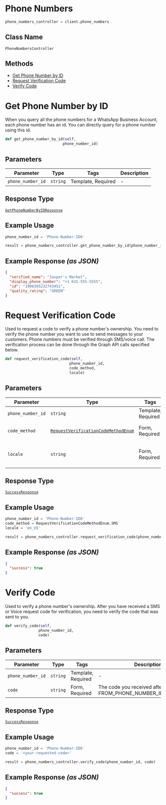 # Phone Numbers

```python
phone_numbers_controller = client.phone_numbers
```

## Class Name

`PhoneNumbersController`

## Methods

* [Get Phone Number by ID](../../doc/controllers/phone-numbers.md#get-phone-number-by-id)
* [Request Verification Code](../../doc/controllers/phone-numbers.md#request-verification-code)
* [Verify Code](../../doc/controllers/phone-numbers.md#verify-code)


# Get Phone Number by ID

When you query all the phone numbers for a WhatsApp Business Account, each phone number has an id. You can directly query for a phone number using this id.

```python
def get_phone_number_by_id(self,
                          phone_number_id)
```

## Parameters

| Parameter | Type | Tags | Description |
|  --- | --- | --- | --- |
| `phone_number_id` | `string` | Template, Required | - |

## Response Type

[`GetPhoneNumberByIDResponse`](../../doc/models/get-phone-number-by-id-response.md)

## Example Usage

```python
phone_number_id = 'Phone-Number-ID6'

result = phone_numbers_controller.get_phone_number_by_id(phone_number_id)
```

## Example Response *(as JSON)*

```json
{
  "verified_name": "Jasper's Market",
  "display_phone_number": "+1 631-555-5555",
  "id": "1906385232743451",
  "quality_rating": "GREEN"
}
```


# Request Verification Code

Used to request a code to verify a phone number's ownership. You need to verify the phone number you want to use to send messages to your customers. Phone numbers must be verified through SMS/voice call. The verification process can be done through the Graph API calls specified below.

```python
def request_verification_code(self,
                             phone_number_id,
                             code_method,
                             locale)
```

## Parameters

| Parameter | Type | Tags | Description |
|  --- | --- | --- | --- |
| `phone_number_id` | `string` | Template, Required | - |
| `code_method` | [`RequestVerificationCodeMethodEnum`](../../doc/models/request-verification-code-method-enum.md) | Form, Required | Chosen method for verification. |
| `locale` | `string` | Form, Required | Your locale. For example: "en_US". |

## Response Type

[`SuccessResponse`](../../doc/models/success-response.md)

## Example Usage

```python
phone_number_id = 'Phone-Number-ID6'
code_method = RequestVerificationCodeMethodEnum.SMS
locale = 'en_US'

result = phone_numbers_controller.request_verification_code(phone_number_id, code_method, locale)
```

## Example Response *(as JSON)*

```json
{
  "success": true
}
```


# Verify Code

Used to verify a phone number's ownership. After you have received a SMS or Voice request code for verification, you need to verify the code that was sent to you.

```python
def verify_code(self,
               phone_number_id,
               code)
```

## Parameters

| Parameter | Type | Tags | Description |
|  --- | --- | --- | --- |
| `phone_number_id` | `string` | Template, Required | - |
| `code` | `string` | Form, Required | The code you received after calling FROM_PHONE_NUMBER_ID/request_code. |

## Response Type

[`SuccessResponse`](../../doc/models/success-response.md)

## Example Usage

```python
phone_number_id = 'Phone-Number-ID6'
code = '<your-requested-code>'

result = phone_numbers_controller.verify_code(phone_number_id, code)
```

## Example Response *(as JSON)*

```json
{
  "success": true
}
```

